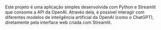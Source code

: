 Este projeto é uma aplicação simples desenvolvida com Python e Streamlit que consome a API da OpenAI. Através dela, é possível interagir com diferentes modelos de inteligência artificial da OpenAI (como o ChatGPT), diretamente pela interface web criada com Streamlit.
